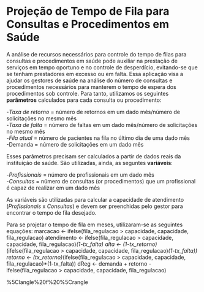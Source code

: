 # Projeção de Tempo de Fila para Consultas e Procedimentos em Saúde

A análise de recursos necessários para controle do tempo de filas para consultas e procedimentos em saúde pode auxiliar na prestação de serviços em tempo oportuno e no controle de desperdício, evitando-se que se tenham prestadores em excesso ou em falta. Essa aplicação visa a ajudar os gestores de saúde na análise do número de consultas e procedimentos necessários para manterem o tempo de espera dos procedimentos sob controle. Para tanto, utilizamos os seguintes **parâmetros** calculados para cada consulta ou procedimento:

-_Taxa de retorno_  = número de retornos em um dado mês/número de solicitações no mesmo mês<br />
-_Taxa de falta_  = número de faltas em um dado mês/número de solicitações no mesmo mês<br />
-_Fila atual_ = número de pacientes na fila no último dia de uma dado mês<br />
-Demanda = número de solicitações em um dado mês<br />

Esses parâmetros precisam ser calculados a partir de dados reais da instituição de saúde. São utilizadas, ainda, as seguntes **variáveis**: 

-_Profissionais_ = número de profissionais em um dado mês <br />
-_Consultas_ = número de consultas (or procedimentos) que um profissional é capaz de realizar em um dado mês <br />

As variáveis são utilizadas para calcular a capacidade de atendimento (_Profissionais_ x _Consultas_) e devem ser preenchidas pelo gestor para encontrar o tempo de fila desejado.

Para se projetar o tempo de fila em meses, utilizaram-se as seguintes equações:
				marcacao <- ifelse(fila_regulacao > capacidade, capacidade, fila_regulacao)
				atendimento <- ifelse(fila_regulacao > capacidade, capacidade, fila_regulacao)*(1-tx_falta) 
				alta <- (1-tx_retorno)*(ifelse(fila_regulacao > capacidade, capacidade, fila_regulacao)*(1-tx_falta)) 
				retorno <- (tx_retorno)*(ifelse(fila_regulacao > capacidade, capacidade, fila_regulacao)*(1-tx_falta))
				dReg <- demanda + retorno - ifelse(fila_regulacao > capacidade, capacidade, fila_regulacao)

%5Clangle%20f%20%5Crangle
